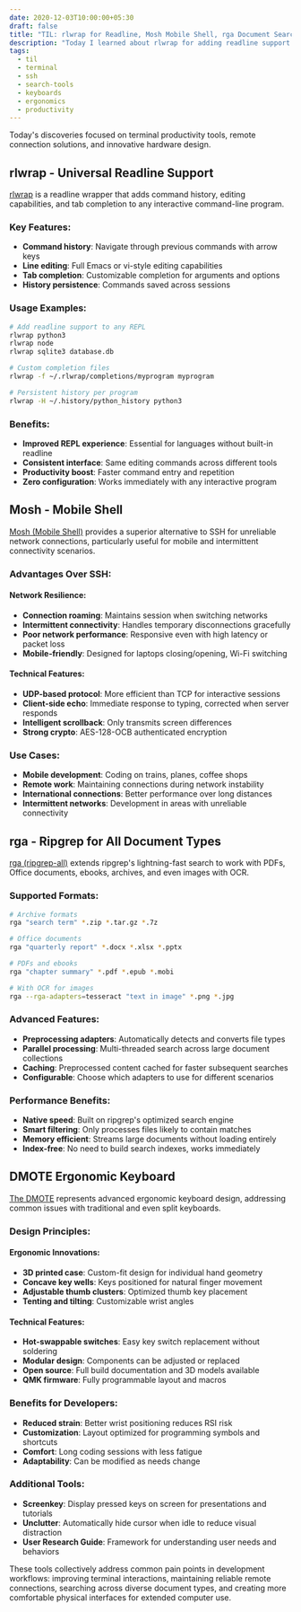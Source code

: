 ```yaml
---
date: 2020-12-03T10:00:00+05:30
draft: false
title: "TIL: rlwrap for Readline, Mosh Mobile Shell, rga Document Search, and DMOTE Keyboard"
description: "Today I learned about rlwrap for adding readline support to any command, Mosh for reliable remote connections, rga for searching inside documents, and the innovative DMOTE ergonomic keyboard design."
tags:
  - til
  - terminal
  - ssh
  - search-tools
  - keyboards
  - ergonomics
  - productivity
---
```


Today's discoveries focused on terminal productivity tools, remote connection solutions, and innovative hardware design.

## rlwrap - Universal Readline Support

[rlwrap](https://github.com/hanslub42/rlwrap) is a readline wrapper that adds command history, editing capabilities, and tab completion to any interactive command-line program.

### Key Features:
- **Command history**: Navigate through previous commands with arrow keys
- **Line editing**: Full Emacs or vi-style editing capabilities
- **Tab completion**: Customizable completion for arguments and options
- **History persistence**: Commands saved across sessions

### Usage Examples:
```bash
# Add readline support to any REPL
rlwrap python3
rlwrap node
rlwrap sqlite3 database.db

# Custom completion files
rlwrap -f ~/.rlwrap/completions/myprogram myprogram

# Persistent history per program
rlwrap -H ~/.history/python_history python3
```

### Benefits:
- **Improved REPL experience**: Essential for languages without built-in readline
- **Consistent interface**: Same editing commands across different tools
- **Productivity boost**: Faster command entry and repetition
- **Zero configuration**: Works immediately with any interactive program

## Mosh - Mobile Shell

[Mosh (Mobile Shell)](https://mosh.org/) provides a superior alternative to SSH for unreliable network connections, particularly useful for mobile and intermittent connectivity scenarios.

### Advantages Over SSH:

#### **Network Resilience:**
- **Connection roaming**: Maintains session when switching networks
- **Intermittent connectivity**: Handles temporary disconnections gracefully
- **Poor network performance**: Responsive even with high latency or packet loss
- **Mobile-friendly**: Designed for laptops closing/opening, Wi-Fi switching

#### **Technical Features:**
- **UDP-based protocol**: More efficient than TCP for interactive sessions
- **Client-side echo**: Immediate response to typing, corrected when server responds
- **Intelligent scrollback**: Only transmits screen differences
- **Strong crypto**: AES-128-OCB authenticated encryption

### Use Cases:
- **Mobile development**: Coding on trains, planes, coffee shops
- **Remote work**: Maintaining connections during network instability
- **International connections**: Better performance over long distances
- **Intermittent networks**: Development in areas with unreliable connectivity

## rga - Ripgrep for All Document Types

[rga (ripgrep-all)](https://phiresky.github.io/blog/2019/rga--ripgrep-for-zip-targz-docx-odt-epub-jpg/) extends ripgrep's lightning-fast search to work with PDFs, Office documents, ebooks, archives, and even images with OCR.

### Supported Formats:
```bash
# Archive formats
rga "search term" *.zip *.tar.gz *.7z

# Office documents
rga "quarterly report" *.docx *.xlsx *.pptx

# PDFs and ebooks
rga "chapter summary" *.pdf *.epub *.mobi

# With OCR for images
rga --rga-adapters=tesseract "text in image" *.png *.jpg
```

### Advanced Features:
- **Preprocessing adapters**: Automatically detects and converts file types
- **Parallel processing**: Multi-threaded search across large document collections
- **Caching**: Preprocessed content cached for faster subsequent searches
- **Configurable**: Choose which adapters to use for different scenarios

### Performance Benefits:
- **Native speed**: Built on ripgrep's optimized search engine
- **Smart filtering**: Only processes files likely to contain matches
- **Memory efficient**: Streams large documents without loading entirely
- **Index-free**: No need to build search indexes, works immediately

## DMOTE Ergonomic Keyboard

[The DMOTE](https://viktor.eikman.se/article/the-dmote/) represents advanced ergonomic keyboard design, addressing common issues with traditional and even split keyboards.

### Design Principles:

#### **Ergonomic Innovations:**
- **3D printed case**: Custom-fit design for individual hand geometry
- **Concave key wells**: Keys positioned for natural finger movement
- **Adjustable thumb clusters**: Optimized thumb key placement
- **Tenting and tilting**: Customizable wrist angles

#### **Technical Features:**
- **Hot-swappable switches**: Easy key switch replacement without soldering
- **Modular design**: Components can be adjusted or replaced
- **Open source**: Full build documentation and 3D models available
- **QMK firmware**: Fully programmable layout and macros

### Benefits for Developers:
- **Reduced strain**: Better wrist positioning reduces RSI risk
- **Customization**: Layout optimized for programming symbols and shortcuts
- **Comfort**: Long coding sessions with less fatigue
- **Adaptability**: Can be modified as needs change

### Additional Tools:

- **Screenkey**: Display pressed keys on screen for presentations and tutorials
- **Unclutter**: Automatically hide cursor when idle to reduce visual distraction
- **User Research Guide**: Framework for understanding user needs and behaviors

These tools collectively address common pain points in development workflows: improving terminal interactions, maintaining reliable remote connections, searching across diverse document types, and creating more comfortable physical interfaces for extended computer use.